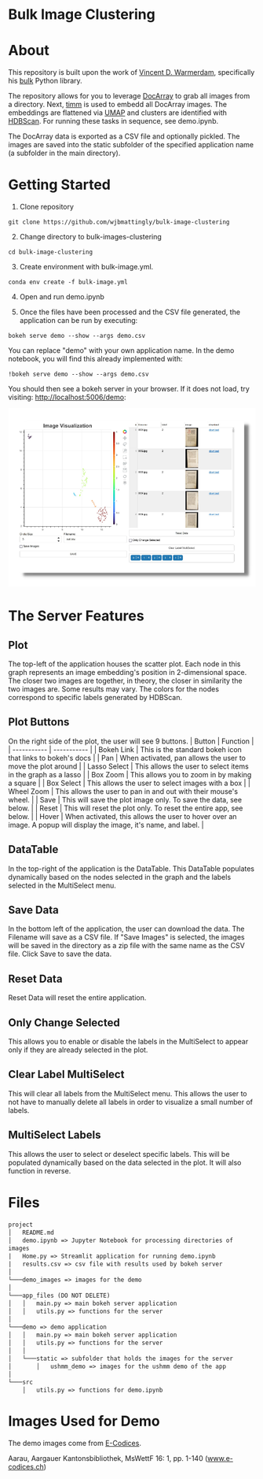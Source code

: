# Bulk Image Clustering

# About
This repository is built upon the work of [Vincent D. Warmerdam](https://github.com/koaning), specifically his [bulk](https://github.com/koaning/bulk) Python library.

The repository allows for you to leverage [DocArray](https://docarray.jina.ai/) to grab all images from a directory.  Next, [timm](https://pypi.org/project/timm/) is used to embedd all DocArray images. The embeddings are flattened via [UMAP](https://umap-learn.readthedocs.io/en/latest/) and clusters are identified with [HDBScan](https://hdbscan.readthedocs.io/en/latest/how_hdbscan_works.html). For running these tasks in sequence, see demo.ipynb.

The DocArray data is exported as a CSV file and optionally pickled. The images are saved into the static subfolder of the specified application name (a subfolder in the main directory).

# Getting Started

1) Clone repository
```
git clone https://github.com/wjbmattingly/bulk-image-clustering
```
2) Change directory to bulk-images-clustering
```
cd bulk-image-clustering
```

3) Create environment with bulk-image.yml.
```
conda env create -f bulk-image.yml
```

4) Open and run demo.ipynb

5) Once the files have been processed and the CSV file generated, the application can be run by executing:

```
bokeh serve demo --show --args demo.csv
```

You can replace "demo" with your own application name. In the demo notebook, you will find this already implemented with:

```
!bokeh serve demo --show --args demo.csv
```

You should then see a bokeh server in your browser. If it does not load, try visiting: [http://localhost:5006/demo](http://localhost:5006/demo):

![Bokeh Server](images/demo_server.png)

# The Server Features

## Plot
The top-left of the application houses the scatter plot. Each node in this graph represents an image embedding's position in 2-dimensional space. The closer two images are together, in theory, the closer in similarity the two images are. Some results may vary. The colors for the nodes correspond to specific labels generated by HDBScan.

## Plot Buttons
On the right side of the plot, the user will see 9 buttons.
| Button      | Function |
| ----------- | ----------- |
| Bokeh Link      | This is the standard bokeh icon that links to bokeh's docs       |
| Pan   | When activated, pan allows the user to move the plot around        |
| Lasso Select  | This allows the user to select items in the graph as a lasso  |
| Box Zoom   | This allows you to zoom in by making a square  |
| Box Select  | This allows the user to select images with a box  |
| Wheel Zoom   | This allows the user to pan in and out with their mouse's wheel.   |
| Save   | This will save the plot image only. To save the data, see below.  |
|  Reset | This will reset the plot only. To reset the entire app, see below.  |
| Hover  | When activated, this allows the user to hover over an image. A popup will display the image, it's name, and label.  |

## DataTable

In the top-right of the application is the DataTable. This DataTable populates dynamically based on the nodes selected in the graph and the labels selected in the MultiSelect menu.

## Save Data
In the bottom left of the application, the user can download the data. The Filename will save as a CSV file. If "Save Images" is selected, the images will be saved in the directory as a zip file with the same name as the CSV file. Click Save to save the data.

## Reset Data
Reset Data will reset the entire application.

## Only Change Selected
This allows you to enable or disable the labels in the MultiSelect to appear only if they are already selected in the plot.

## Clear Label MultiSelect
This will clear all labels from the MultiSelect menu. This allows the user to not have to manually delete all labels in order to visualize a small number of labels.

## MultiSelect Labels
This allows the user to select or deselect specific labels. This will be populated dynamically based on the data selected in the plot. It will also function in reverse.

# Files
```
project
│   README.md
│   demo.ipynb => Jupyter Notebook for processing directories of images
|   Home.py => Streamlit application for running demo.ipynb
|   results.csv => csv file with results used by bokeh server
│
└───demo_images => images for the demo
│
└───app_files (DO NOT DELETE)
│   │   main.py => main bokeh server application
│   │   utils.py => functions for the server
│
└───demo => demo application
│   │   main.py => main bokeh server application
│   │   utils.py => functions for the server
│   │
│   └───static => subfolder that holds the images for the server
│       │   ushmm_demo => images for the ushmm demo of the app
│
└───src
    │   utils.py => functions for demo.ipynb
```

# Images Used for Demo
The demo images come from [E-Codices](https://www.e-codices.unifr.ch/en/list/one/kba/0016-1).

Aarau, Aargauer Kantonsbibliothek, MsWettF 16: 1, pp. 1-140 (www.e-codices.ch)
